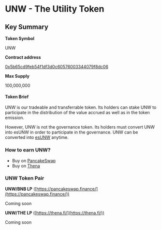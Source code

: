 # UNW - The Utility Token

## Key Summary

**Token Symbol**

UNW

**Contract address**

[0x5b65cd9feb54f1df3d0c60576003344079f8dc06](https://bscscan.com/token/0x5b65cd9feb54f1df3d0c60576003344079f8dc06)

**Max Supply**

100,000,000

#### Token Brief

UNW is our tradeable and transferrable token. Its holders can stake UNW to participate in the distribution of the value accrued as well as in the token emission.&#x20;

However, UNW is not the governance token. Its holders must convert UNW into esUNW in order to participate in the governance. UNW can be converted into [esUNW](esunw-the-governance-token.md) anytime.

### How to earn UNW?

* Buy on [PancakeSwap](https://pancakeswap.finance/swap?inputCurrency=BNB\&outputCurrency=0x5b65cd9feb54F1Df3D0C60576003344079f8Dc06)
* Buy on [Thena](https://thena.fi/swap?inputCurrency=BNB\&outputCurrency=0x5b65cd9feb54f1df3d0c60576003344079f8dc06)

### UNW Token Pair

**UNW/BNB LP** ([https://pancakeswap.finance/](https://pancakeswap.finance/))

Coming soon

**UNW/THE LP** ([https://thena.fi/](https://thena.fi/))

Coming soon
